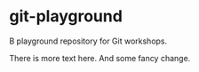 # git-playground
B playground repository for Git workshops.

There is more text here. And some fancy change.
